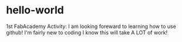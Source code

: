 # hello-world
1st FabAcademy Activity:
I am looking foreward to learning how to use github!
I'm fairly new to coding I know this will take A LOT of work!
